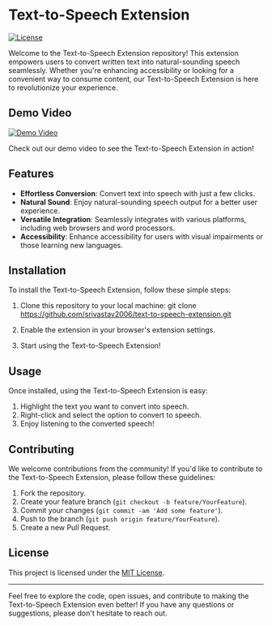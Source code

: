 # Text-to-Speech Extension

[![License](https://img.shields.io/badge/license-MIT-blue.svg)](https://github.com/srivastav2006/text-to-speech-extension/blob/main/LICENSE)

Welcome to the Text-to-Speech Extension repository! This extension empowers users to convert written text into natural-sounding speech seamlessly. Whether you're enhancing accessibility or looking for a convenient way to consume content, our Text-to-Speech Extension is here to revolutionize your experience.

## Demo Video

[![Demo Video](https://img.youtube.com/vi/YOUR_VIDEO_ID_HERE/0.jpg)](https://www.youtube.com/watch?v=YOUR_VIDEO_ID_HERE)

Check out our demo video to see the Text-to-Speech Extension in action!

## Features

- **Effortless Conversion**: Convert text into speech with just a few clicks.
- **Natural Sound**: Enjoy natural-sounding speech output for a better user experience.
- **Versatile Integration**: Seamlessly integrates with various platforms, including web browsers and word processors.
- **Accessibility**: Enhance accessibility for users with visual impairments or those learning new languages.

## Installation

To install the Text-to-Speech Extension, follow these simple steps:

1. Clone this repository to your local machine:
   git clone https://github.com/srivastav2006/text-to-speech-extension.git


2. Enable the extension in your browser's extension settings.

3. Start using the Text-to-Speech Extension!

## Usage

Once installed, using the Text-to-Speech Extension is easy:

1. Highlight the text you want to convert into speech.
2. Right-click and select the option to convert to speech.
3. Enjoy listening to the converted speech!

## Contributing

We welcome contributions from the community! If you'd like to contribute to the Text-to-Speech Extension, please follow these guidelines:

1. Fork the repository.
2. Create your feature branch (`git checkout -b feature/YourFeature`).
3. Commit your changes (`git commit -am 'Add some feature'`).
4. Push to the branch (`git push origin feature/YourFeature`).
5. Create a new Pull Request.

## License

This project is licensed under the [MIT License](LICENSE).

---

Feel free to explore the code, open issues, and contribute to making the Text-to-Speech Extension even better! If you have any questions or suggestions, please don't hesitate to reach out.

